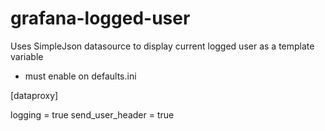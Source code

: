 # grafana-logged-user

Uses SimpleJson datasource to display current logged user as a template variable

- must enable on defaults.ini

[dataproxy]

logging = true
send_user_header = true


